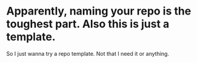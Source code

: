 # Apparently, naming your repo is the toughest part. Also this is just a template.
So I just wanna try a repo template. Not that I need it or anything.
